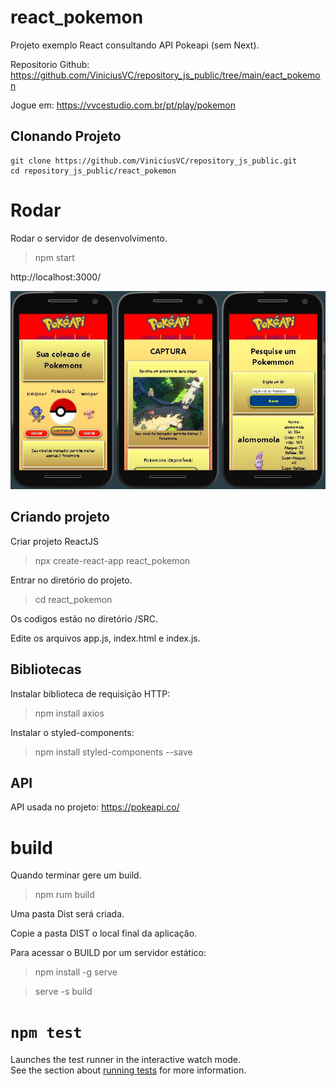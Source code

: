 
# react_pokemon

Projeto exemplo React consultando API Pokeapi (sem Next).

Repositorio Github: https://github.com/ViniciusVC/repository_js_public/tree/main/eact_pokemon

Jogue em: https://vvcestudio.com.br/pt/play/pokemon


## Clonando Projeto

```
git clone https://github.com/ViniciusVC/repository_js_public.git
cd repository_js_public/react_pokemon
```

# Rodar

Rodar o servidor de desenvolvimento.
>  npm start

http://localhost:3000/

![PrtScrPokemon](public/PrtScrPokemon.jpg "PrtScrPokemon")


## Criando projeto

Criar projeto ReactJS
> npx create-react-app react_pokemon

Entrar no diretório do projeto.
> cd react_pokemon

Os codigos estão no diretório /SRC.

Edite os arquivos app.js, index.html e index.js.

## Bibliotecas

Instalar biblioteca de requisição HTTP:
> npm install axios

Instalar o styled-components:
>npm install styled-components --save


## API

API usada no projeto: https://pokeapi.co/


# build

Quando terminar gere um build.
> npm rum build

Uma pasta Dist será criada.

Copie a pasta DIST o local final da aplicação.

Para acessar o BUILD por um servidor estático:

>  npm install -g serve

>  serve -s build


# `npm test`

Launches the test runner in the interactive watch mode.\
See the section about [running tests](https://facebook.github.io/create-react-app/docs/running-tests) for more information.
